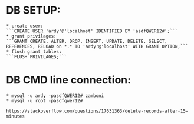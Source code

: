 # DB SETUP:
    * create user:
    ```CREATE USER 'ardy'@'localhost' IDENTIFIED BY 'asdfQWER12#';```
    * grant privilages:
    ```GRANT CREATE, ALTER, DROP, INSERT, UPDATE, DELETE, SELECT, REFERENCES, RELOAD on *.* TO 'ardy'@'localhost' WITH GRANT OPTION;```
    * flush grant tables:
    ```FLUSH PRIVILAGES;```

# DB CMD line connection:
    * mysql -u ardy -pasdfQWER12# zamboni
    * mysql -u root -pasdfqwer12#

    https://stackoverflow.com/questions/17631363/delete-records-after-15-minutes